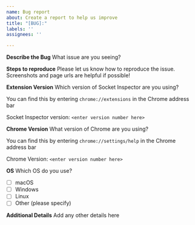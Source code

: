 ```yaml
---
name: Bug report
about: Create a report to help us improve
title: "[BUG]:"
labels: ''
assignees: ''

---
```


**Describe the Bug**
What issue are you seeing?

**Steps to reproduce**
Please let us know how to reproduce the issue. Screenshots and page urls are helpful if possible!

**Extension Version**
Which version of Socket Inspector are you using? 

You can find this by entering `chrome://extensions` in the Chrome address bar

Socket Inspector version: `<enter version number here>`

**Chrome Version**
What version of Chrome are you using? 

You can find this by entering `chrome://settings/help` in the Chrome address bar

Chrome Version: `<enter version number here>`

**OS**
Which OS do you use?
- [ ] macOS
- [ ] Windows
- [ ] Linux
- [ ] Other (please specify)

**Additional Details**
Add any other details here
